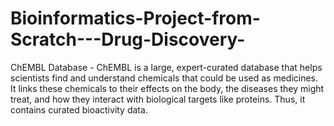 # Bioinformatics-Project-from-Scratch---Drug-Discovery-

ChEMBL Database - ChEMBL is a large, expert-curated database that helps scientists find and understand chemicals that could be used as medicines. It links these chemicals to their effects on the body, the diseases they might treat, and how they interact with biological targets like proteins. Thus, it contains curated bioactivity data. 
